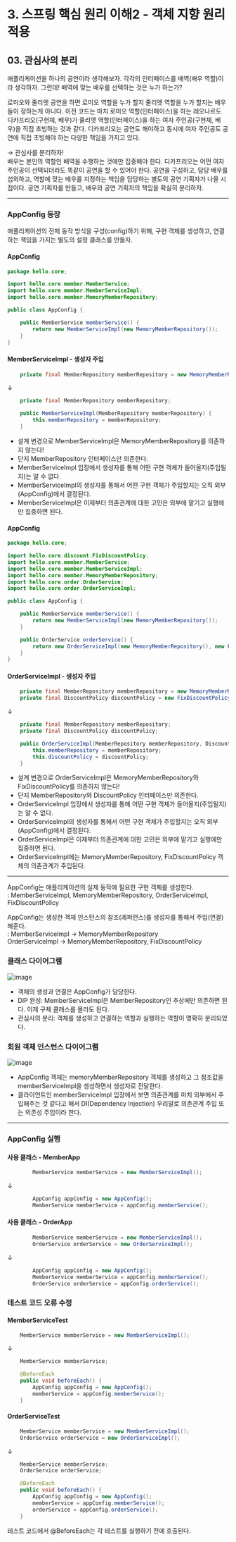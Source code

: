 # 3. 스프링 핵심 원리 이해2 - 객체 지향 원리 적용
## 03. 관심사의 분리
애플리케이션을 하나의 공연이라 생각해보자.
각각의 인터페이스를 배역(배우 역할)이라 생각하자.
그런데! 배역에 맞는 배우를 선택하는 것은 누가 하는가?

로미오와 줄리엣 공연을 하면 로미오 역할을 누가 할지 줄리엣 역할을 누가 할지는 배우들이 정하는게 아니다. 
이전 코드는 마치 로미오 역할(인터페이스)을 하는 레오나르도 디카프리오(구현체, 배우)가 
줄리엣 역할(인터페이스)을 하는 여자 주인공(구현체, 배우)을 직접 초빙하는 것과 같다. 
디카프리오는 공연도 해야하고 동시에 여자 주인공도 공연에 직접 초빙해야 하는 다양한 책임을 가지고 있다.

→ 관심사를 분리하자!   
배우는 본인의 역할인 배역을 수행하는 것에만 집중해야 한다.
디카프리오는 어떤 여자 주인공이 선택되더라도 똑같이 공연을 할 수 있어야 한다.
공연을 구성하고, 담당 배우를 섭외하고, 역할에 맞는 배우를 지정하는 책임을 담당하는 별도의 공연 기획자가 나올 시점이다.
공연 기획자를 만들고, 배우와 공연 기획자의 책임을 확실히 분리하자.
***
### AppConfig 등장
애플리케이션의 전체 동작 방식을 구성(config)하기 위해, 구현 객체를 생성하고, 연결하는 책임을 가지는 별도의 설정 클래스를 만들자.
#### AppConfig
```java
package hello.core;

import hello.core.member.MemberService;
import hello.core.member.MemberServiceImpl;
import hello.core.member.MemoryMemberRepository;

public class AppConfig {

    public MemberService memberService() {
        return new MemberServiceImpl(new MemoryMemberRepository());
    }
}
```
#### MemberServiceImpl - 생성자 주입
```java
    private final MemberRepository memberRepository = new MemoryMemberRepository();
```
↓
```java
    private final MemberRepository memberRepository;

    public MemberServiceImpl(MemberRepository memberRepository) {
        this.memberRepository = memberRepository;
    }
```
- 설계 변경으로 MemberServiceImpl은 MemoryMemberRepository를 의존하지 않는다!
- 단지 MemberRepository 인터페이스만 의존한다.
- MemberServiceImpl 입장에서 생성자를 통해 어떤 구현 객체가 들어올지(주입될지)는 알 수 없다.
- MemberServiceImpl의 생성자를 통해서 어떤 구현 객체가 주입할지는 오직 외부(AppConfig)에서 결정된다.
- MemberServiceImpl은 이제부터 의존관계에 대한 고민은 외부에 맡기고 실행에만 집중하면 된다.

#### AppConfig
```java
package hello.core;

import hello.core.discount.FixDiscountPolicy;
import hello.core.member.MemberService;
import hello.core.member.MemberServiceImpl;
import hello.core.member.MemoryMemberRepository;
import hello.core.order.OrderService;
import hello.core.order.OrderServiceImpl;

public class AppConfig {

    public MemberService memberService() {
        return new MemberServiceImpl(new MemoryMemberRepository());
    }

    public OrderService orderService() {
        return new OrderServiceImpl(new MemoryMemberRepository(), new FixDiscountPolicy());
    }
}
```
#### OrderServiceImpl - 생성자 주입
```java
    private final MemberRepository memberRepository = new MemoryMemberRepository();
    private final DiscountPolicy discountPolicy = new FixDiscountPolicy();
```
↓
```java
    private final MemberRepository memberRepository;
    private final DiscountPolicy discountPolicy;

    public OrderServiceImpl(MemberRepository memberRepository, DiscountPolicy discountPolicy) {
        this.memberRepository = memberRepository;
        this.discountPolicy = discountPolicy;
    }
```
- 설계 변경으로 OrderServiceImpl은 MemoryMemberRepository와 FixDiscountPolicy를 의존하지 않는다!
- 단지 MemberRepository와 DiscountPolicy 인터페이스만 의존한다.
- OrderServiceImpl 입장에서 생성자를 통해 어떤 구현 객체가 들어올지(주입될지)는 알 수 없다.
- OrderServiceImpl의 생성자를 통해서 어떤 구현 객체가 주입할지는 오직 외부(AppConfig)에서 결정된다.
- OrderServiceImpl은 이제부터 의존관계에 대한 고민은 외부에 맡기고 실행에만 집중하면 된다.
- OrderServiceImpl에는 MemoryMemberRepository, FixDiscountPolicy 객체의 의존관계가 주입된다.
***
AppConfig는 애플리케이션의 실제 동작에 필요한 구현 객체를 생성한다.   
: MemberServiceImpl, MemoryMemberRepository, OrderServiceImpl, FixDiscountPolicy

AppConfig는 생성한 객체 인스턴스의 참조(레퍼런스)를 생성자를 통해서 주입(연결)해준다.   
: MemberServiceImpl → MemoryMemberRepository   
  OrderServiceImpl → MemoryMemberRepository, FixDiscountPolicy

### 클래스 다이어그램
![image](https://github.com/GYUNGAEEEE/inflearn-Spring/assets/158580466/d435b91b-0d4e-4139-9a38-483574efe883)
- 객체의 생성과 연결은 AppConfig가 담당한다.
- DIP 완성: MemberServiceImpl은 MemberRepository인 추상에만 의존하면 된다. 이제 구체 클래스를 몰라도 된다.
- 관심사의 분리: 객체를 생성하고 연결하는 역할과 실행하는 역할이 명확히 분리되었다.

### 회원 객체 인스턴스 다이어그램
![image](https://github.com/GYUNGAEEEE/inflearn-Spring/assets/158580466/582c18dd-c394-4669-8938-bab950b68c9b)
- AppConfig 객체는 memoryMemberRepository 객체를 생성하고 그 참조값을 memberServiceImpl을 생성하면서 생성자로 전달한다.
- 클라이언트인 memberServiceImpl 입장에서 보면 의존관계를 마치 외부에서 주입해주는 것 같다고 해서
DI(Dependency Injection) 우리말로 의존관계 주입 또는 의존성 주입이라 한다.
***
### AppConfig 실행
#### 사용 클래스 - MemberApp
```java
        MemberService memberService = new MemberServiceImpl();
```
↓
```java
        AppConfig appConfig = new AppConfig();
        MemberService memberService = appConfig.memberService();
```
#### 사용 클래스 - OrderApp
```java
        MemberService memberService = new MemberServiceImpl();
        OrderService orderService = new OrderServiceImpl();
```
↓
```java
        AppConfig appConfig = new AppConfig();
        MemberService memberService = appConfig.memberService();
        OrderService orderService = appConfig.orderService();
```
### 테스트 코드 오류 수정
#### MemberServiceTest
```java
    MemberService memberService = new MemberServiceImpl();
```
↓
```java
    MemberService memberService;

    @BeforeEach
    public void beforeEach() {
        AppConfig appConfig = new AppConfig();
        memberService = appConfig.memberService();
    }
```
#### OrderServiceTest
```java
    MemberService memberService = new MemberServiceImpl();
    OrderService orderService = new OrderServiceImpl();
```
↓
```java
    MemberService memberService;
    OrderService orderService;

    @BeforeEach
    public void beforeEach() {
        AppConfig appConfig = new AppConfig();
        memberService = appConfig.memberService();
        orderService = appConfig.orderService();
    }
```
테스트 코드에서 @BeforeEach는 각 테스트를 실행하기 전에 호출된다.
